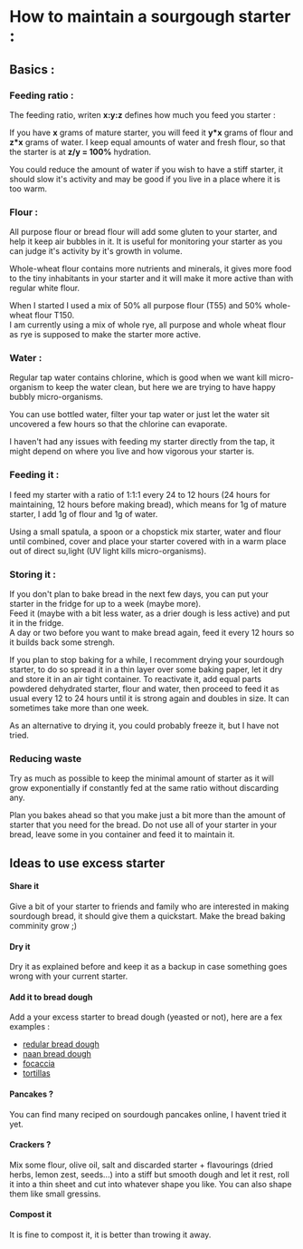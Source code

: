 # How to maintain a sourgough starter :

## Basics :
### Feeding ratio :
The feeding ratio, writen __x:y:z__ defines how much you feed you starter :

If you have __x__ grams of mature starter, you will feed it __y*x__ grams of flour and __z*x__ grams of water.
I keep equal amounts of water and fresh flour, so that the starter is at __z/y = 100%__ hydration.  

You could reduce the amount of water if you wish to have a stiff starter, it should slow it's activity and may be good if you live in a place where it is too warm.

### Flour :
All purpose flour or bread flour will add some gluten to your starter, and help it keep air bubbles in it. It is useful for monitoring your starter as you can judge it's activity by it's growth in volume.  

Whole-wheat flour contains more nutrients and minerals, it gives more food to the tiny inhabitants in your starter and it will make it more active than with regular white flour.  

When I started I used a mix of 50% all purpose flour (T55) and 50% whole-wheat flour T150.  
I am currently using a mix of whole rye, all purpose and whole wheat flour as rye is supposed to make the starter more active.

### Water :
Regular tap water contains chlorine, which is good when we want kill micro-organism to keep the water clean, but here we are trying to have happy bubbly micro-organisms.  

You can use bottled water, filter your tap water or just let the water sit uncovered a few hours so that the chlorine can evaporate.  

I haven't had any issues with feeding my starter directly from the tap, it might depend on where you live and how vigorous your starter is.

### Feeding it :
I feed my starter with a ratio of 1:1:1 every 24 to 12 hours (24 hours for maintaining, 12 hours before making bread), which means for 1g of mature starter, I add 1g of flour and 1g of water.

Using a small spatula, a spoon or a chopstick mix starter, water and flour until combined, cover and place your starter covered with in a warm place out of direct su,light (UV light kills micro-organisms).

### Storing it :
If you don't plan to bake bread in the next few days, you can put your starter in the fridge for up to a week (maybe more).  
Feed it (maybe with a bit less water, as a drier dough is less active) and put it in the fridge.  
A day or two before you want to make bread again, feed it every 12 hours so it builds back some strengh.

If you plan to stop baking for a while, I recomment drying your sourdough starter, to do so spread it in a thin layer over some baking paper, let it dry and store it in an air tight container. To reactivate it, add equal parts powdered dehydrated starter, flour and water, then proceed to feed it as usual every 12 to 24 hours until it is strong again and doubles in size. It can sometimes take more than one week.

As an alternative to drying it, you could probably freeze it, but I have not tried.

### Reducing waste
Try as much as possible to keep the minimal amount of starter as it will grow exponentially if constantly fed at the same ratio without discarding any.

Plan you bakes ahead so that you make just a bit more than the amount of starter that you need for the bread. Do not use all of your starter in your bread, leave some in you container and feed it to maintain it.

## Ideas to use excess starter

#### Share it
Give a bit of your starter to friends and family who are interested in making sourdough bread, it should give them a quickstart. Make the bread baking comminity grow ;)

#### Dry it 
Dry it as explained before and keep it as a backup in case something goes wrong with your current starter.

#### Add it to bread dough
Add a your excess starter to bread dough (yeasted or not), here are a fex examples :
- [redular bread dough](guides/basic_yeasted_bread.md)
- [naan bread dough](guides/naan_bread.md)
- [focaccia](guides/focaccia.md)
- [tortillas](guides/whole_wheat_tortilla.md)

#### Pancakes ?
You can find many reciped on sourdough pancakes online, I havent tried it yet.

#### Crackers ?
Mix some flour, olive oil, salt and discarded starter + flavourings (dried herbs, lemon zest, seeds...) into a stiff but smooth dough and let it rest, roll it into a thin sheet and cut into whatever shape you like. You can also shape them like small gressins.

#### Compost it
It is fine to compost it, it is better than trowing it away.

